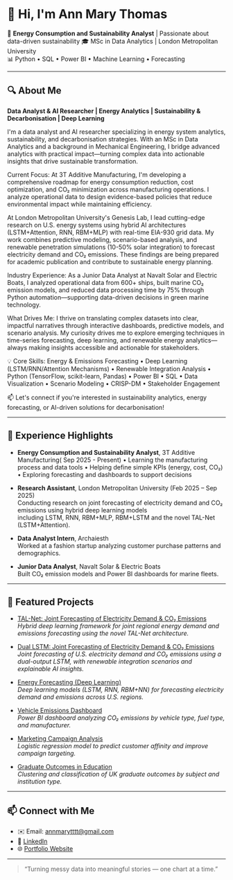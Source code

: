 # 👋 Hi, I'm Ann Mary Thomas

💼 **Energy Consumption and Sustainability Analyst** | Passionate about data-driven sustainability 
🎓 MSc in Data Analytics | London Metropolitan University   
📊 Python • SQL • Power BI • Machine Learning • Forecasting

---

## 🔍 About Me  
**Data Analyst & AI Researcher | Energy Analytics | Sustainability & Decarbonisation | Deep Learning**

I'm a data analyst and AI researcher specializing in energy system analytics, sustainability, and decarbonisation strategies. With an MSc in Data Analytics and a background in Mechanical Engineering, I bridge advanced analytics with practical impact—turning complex data into actionable insights that drive sustainable transformation.

Current Focus:
At 3T Additive Manufacturing, I'm developing a comprehensive roadmap for energy consumption reduction, cost optimization, and CO₂ minimization across manufacturing operations. I analyze operational data to design evidence-based policies that reduce environmental impact while maintaining efficiency.

At London Metropolitan University's Genesis Lab, I lead cutting-edge research on U.S. energy systems using hybrid AI architectures (LSTM+Attention, RNN, RBM+MLP) with real-time EIA-930 grid data. My work combines predictive modeling, scenario-based analysis, and renewable penetration simulations (10-50% solar integration) to forecast electricity demand and CO₂ emissions. These findings are being prepared for academic publication and contribute to sustainable energy planning.

Industry Experience:
As a Junior Data Analyst at Navalt Solar and Electric Boats, I analyzed operational data from 600+ ships, built marine CO₂ emission models, and reduced data processing time by 75% through Python automation—supporting data-driven decisions in green marine technology.

What Drives Me:
I thrive on translating complex datasets into clear, impactful narratives through interactive dashboards, predictive models, and scenario analysis. My curiosity drives me to explore emerging techniques in time-series forecasting, deep learning, and renewable energy analytics—always making insights accessible and actionable for stakeholders.

💡 Core Skills:
Energy & Emissions Forecasting • Deep Learning (LSTM/RNN/Attention Mechanisms) • Renewable Integration Analysis • Python (TensorFlow, scikit-learn, Pandas) • Power BI • SQL • Data Visualization • Scenario Modeling • CRISP-DM • Stakeholder Engagement

📫 Let's connect if you're interested in sustainability analytics, energy forecasting, or AI-driven solutions for decarbonisation!

---

## 💼 Experience Highlights

- **Energy Consumption and Sustainability Analyst**, 3T Additive Manufacturing( Sep 2025 - Present)
• Learning the manufacturing process and data tools
• Helping define simple KPIs (energy, cost, CO₂)
• Exploring forecasting and dashboards to support decisions
  
- **Research Assistant**, London Metropolitan University (Feb 2025 – Sep 2025)  
  Conducting research on joint forecasting of electricity demand and CO₂ emissions using hybrid deep learning models  
  including LSTM, RNN, RBM+MLP, RBM+LSTM and the novel TAL-Net (LSTM+Attention).

- **Data Analyst Intern**, Archaiesth  
  Worked at a fashion startup analyzing customer purchase patterns and demographics.

- **Junior Data Analyst**, Navalt Solar & Electric Boats  
  Built CO₂ emission models and Power BI dashboards for marine fleets.

---

## 🚀 Featured Projects

- [TAL-Net: Joint Forecasting of Electricity Demand & CO₂ Emissions](https://github.com/Ann-Mary-Thomas/talnet-energy-emissions-forecasting)  
  *Hybrid deep learning framework for joint regional energy demand and emissions forecasting using the novel TAL-Net architecture.*

- [Dual LSTM: Joint Forecasting of Electricity Demand & CO₂ Emissions](https://github.com/Ann-Mary-Thomas/dual-lstm-energy-emissions-forecasting)  
  *Joint forecasting of U.S. electricity demand and CO₂ emissions using a dual-output LSTM, with renewable integration scenarios and explainable AI insights.*

- [Energy Forecasting (Deep Learning)](https://github.com/Ann-Mary-Thomas/energy-forecasting-usa)  
  *Deep learning models (LSTM, RNN, RBM+NN) for forecasting electricity demand and emissions across U.S. regions.*

- [Vehicle Emissions Dashboard](https://github.com/ann-1999-byte/vehicle-emissions-dashboard)  
  *Power BI dashboard analyzing CO₂ emissions by vehicle type, fuel type, and manufacturer.*

- [Marketing Campaign Analysis](https://github.com/ann-1999-byte/marketing-campaign-analysis)  
  *Logistic regression model to predict customer affinity and improve campaign targeting.*

- [Graduate Outcomes in Education](https://github.com/ann-1999-byte/graduate-outcomes-analysis)  
  *Clustering and classification of UK graduate outcomes by subject and institution type.*

---


## 📫 Connect with Me  
- ✉️ Email: [annmarytttt@gmail.com](mailto:annmarytttt@gmail.com)  
- 🔗 [LinkedIn](https://www.linkedin.com/in/ann-mary-thomas-6272aa200)  
- 🌐 [Portfolio Website](https://ann-mary-thomas.github.io)

---

> “Turning messy data into meaningful stories — one chart at a time.”
